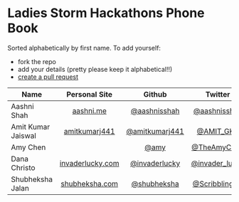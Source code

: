Ladies Storm Hackathons Phone Book
====================================

Sorted alphabetically by first name. To add yourself:
- fork the repo
- add your details (pretty please keep it alphabetical!!)
- [create a pull request](https://help.github.com/articles/creating-a-pull-request-from-a-fork/)

| Name        | Personal Site           | Github  | Twitter | Medium/Blog | Stackoverflow |
| ------------- |:-------------:|:-----:|:----:|:-----:|:----:|
| Aashni Shah      | [aashni.me](http://www.aashni.me) | [@aashnisshah](http://github.com/aashnisshah) | [@aashnisshah](http://www.twitter.com/aashnisshah) | [@aashnisshah](https://medium.com/@aashnisshah) | [@aashnisshah](http://stackoverflow.com/users/1989265/aashnisshah) |
| Amit Kumar Jaiswal  | [amitkumarj441](http://amitkumarj441.github.io) | [@amitkumarj441](http://github.com/amitkumarj441) | [@AMIT_GKP](http://www.twitter.com/AMIT_GKP) | | [@amitkumarjaiswal](http://stackoverflow.com/users/7518855/amit-kumar-jaiswal) |
| Amy Chen     |  | [@amy](https://github.com/amy) | [@TheAmyCode](https://twitter.com/TheAmyCode) | [@amy](https://medium.com/@amy) | [@TheAmyCode](http://stackoverflow.com/users/3650057/theamycode) |
| Dana Christo     | [invaderlucky.com](http://www.invaderlucky.com) | [@invaderlucky](https://github.com/invaderlucky) | [@invader_lucky](https://twitter.com/invader_lucky) |
Shubheksha Jalan | [shubheksha.com](https://shubheksha.com) | [@shubheksha](http://github.com/shubheksha) | [@ScribblingOn](http://www.twitter.com/ScribblingOn) | [@shubheksha](https://medium.com/@shubheksha) & [drawings.shubheksha.com](https://drawings.shubheksha.com)
